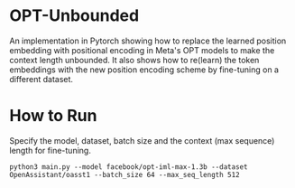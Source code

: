 # OPT-Unbounded
An implementation in Pytorch showing how to replace the learned position embedding with positional encoding in Meta's OPT models to make the context length unbounded. 
It also shows how to re(learn) the token embeddings with the new position encoding scheme by fine-tuning on a different dataset.

# How to Run

Specify the model, dataset, batch size and the context (max sequence) length for fine-tuning.

```
python3 main.py --model facebook/opt-iml-max-1.3b --dataset OpenAssistant/oasst1 --batch_size 64 --max_seq_length 512
```